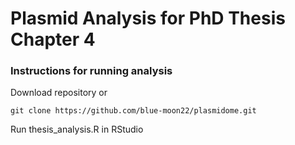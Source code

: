 # Plasmid Analysis for PhD Thesis Chapter 4

### Instructions for running analysis

Download repository or
```
git clone https://github.com/blue-moon22/plasmidome.git
```

Run thesis_analysis.R in RStudio